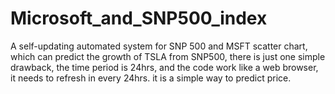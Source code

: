 # Microsoft_and_SNP500_index
A self-updating automated system for SNP 500 and MSFT scatter chart, which can predict the growth of TSLA from SNP500, there is just one simple drawback, the time period is 24hrs, and the code work like a web browser, it needs to refresh in every 24hrs. it is a simple way to predict price.
